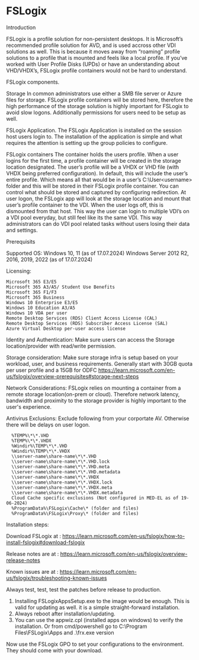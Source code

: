 # FSLogix

Introduction

FSLogix is a profile solution for non-persistent desktops. It is Microsoft’s recommended profile solution for AVD, and is used accross other VDI solutions as well. This is because it moves away from “roaming” profile solutions to a profile that is mounted and feels like a local profile. If you’ve worked with User Profile Disks (UPDs) or have an understanding about VHD/VHDX’s, FSLogix profile containers would not be hard to understand. 


FSLogix components.

Storage
  In common administrators use either a SMB file server or Azure files for storage. FSLogix profile containers will be stored here, therefore the high performance of the storage solution is highly important for FSLogix to avoid slow logons. Additionally permissions for users need to be setup as well. 

FSLogix Application.
  The FSLogix Application is installed on the session host users login to. The installation of the application is simple and what requires the attention is setting up the group policies to configure.

FSLogix containers
  The container holds the users profile. When a user logins for the first time, a profile container will be created in the storage location designated. The user’s profile will be a VHDX or VHD file (with VHDX being preferred configuration).  In default, this will include the user’s entire profile.  Which means all that would be in a user’s C:\User\<username>     folder and this will be stored in their FSLogix profile container. You can control what should be stored and captured by configuring redirection.
  At user logon, the FSLogix app will look at the storage location and mount that user’s profile container to the VDI.  When the user logs off, this is dismounted from that host.  This way the user can login to multiple VDI’s on a VDI pool everyday, but still feel like its the same VDI. This way administrators can do VDI pool related tasks without users losing   their data and settings.  


Prerequisits

  Supported OS:  Windows 10, 11 (as of 17.07.2024)
  Windows Server 2012 R2, 2016, 2019, 2022 (as of 17.07.2024)

  Licensing: 

    Microsoft 365 E3/E5
    Microsoft 365 A3/A5/ Student Use Benefits
    Microsoft 365 F1/F3
    Microsoft 365 Business
    Windows 10 Enterprise E3/E5
    Windows 10 Education A3/A5
    Windows 10 VDA per user
    Remote Desktop Services (RDS) Client Access License (CAL)
    Remote Desktop Services (RDS) Subscriber Access License (SAL)
    Azure Virtual Desktop per-user access license

  Identity and Authentication: 
    Make sure users can access the Storage location/provider with read/write permission.

  Storage consideration: 
    Make sure storage infra is setup based on your workload, user, and business requirements. Generally start with 30GB quota per user profile and a 15GB for ODFC
    https://learn.microsoft.com/en-us/fslogix/overview-prerequisites#storage-next-steps 

  Network Considerations: 
    FSLogix relies on mounting a container from a remote storage location(on-prem or cloud). Therefore network latency, bandwidth and proximity to the storage provider is highly important to the user's experience.

  Antivirus Exclusions: 
    Exclude following from your corportate AV. Otherwise there will be delays on user logon.

      %TEMP%\*\*.VHD
      %TEMP%\*\*.VHDX
      %Windir%\TEMP\*\*.VHD
      %Windir%\TEMP\*\*.VHDX
      \\server-name\share-name\*\*.VHD
      \\server-name\share-name\*\*.VHD.lock
      \\server-name\share-name\*\*.VHD.meta
      \\server-name\share-name\*\*.VHD.metadata
      \\server-name\share-name\*\*.VHDX
      \\server-name\share-name\*\*.VHDX.lock
      \\server-name\share-name\*\*.VHDX.meta
      \\server-name\share-name\*\*.VHDX.metadata
      Cloud Cache specific exclusions (Not configured in MED-EL as of 19-06-2024)
      %ProgramData%\FSLogix\Cache\* (folder and files)
      %ProgramData%\FSLogix\Proxy\* (folder and files)

Installation steps: 

  Download FSLogix at  : https://learn.microsoft.com/en-us/fslogix/how-to-install-fslogix#download-fslogix

  Release notes are at : https://learn.microsoft.com/en-us/fslogix/overview-release-notes
  
  Known issues are at  : https://learn.microsoft.com/en-us/fslogix/troubleshooting-known-issues 

  Always test, test, test the patches before release to production. 

  1. Installing FSLogixAppsSetup.exe to the image would be enough. This is valid for updating as well. it is a simple straight-forward installation. 
  2. Always reboot after installation/updating.
  3. You can use the appwiz.cpl (installed apps on windows) to verify the installation.
     Or from cmd/powershell go to C:\Program Files\FSLogix\Apps and .\frx.exe version

  
  Now use the FSLogix GPO to set your configurations to the environment. They should come with your download.

  
    

